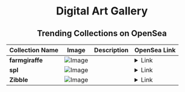 <div align="center">

# Digital Art Gallery

## Trending Collections on OpenSea

| Collection Name                       | Image                                                                                     | Description                       | OpenSea Link                                                                                          |
|---------------------------------------|-------------------------------------------------------------------------------------------|-----------------------------------|--------------------------------------------------------------------------------------------------------|
| **farmgiraffe** | ![Image](https://i.seadn.io/s/raw/files/cc55c5dac283f76ac39fb6785ba0f119.png?w=500&auto=format?w=200&auto=format) |  | <details><summary>Link</summary>[farmgiraffe](https://opensea.io/collection/farmgiraffe)</details> |
| **spl** | ![Image](https://i.seadn.io/s/raw/files/957b1351f79b9573e88290585a267460.png?w=500&auto=format?w=200&auto=format) |  | <details><summary>Link</summary>[spl](https://opensea.io/collection/spl-4)</details> |
| **Zibble** | ![Image](https://i.seadn.io/s/raw/files/66354973037c8e5edd973f367fa30c0b.png?w=500&auto=format?w=200&auto=format) |  | <details><summary>Link</summary>[Zibble](https://opensea.io/collection/zibble-3)</details> |

</div>